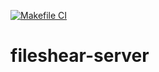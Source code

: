 [![Makefile CI](https://github.com/ivan-tana/fileshear-server/actions/workflows/makefile.yml/badge.svg)](https://github.com/ivan-tana/fileshear-server/actions/workflows/makefile.yml)

# fileshear-server